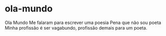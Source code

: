 # ola-mundo
Ola Mundo
Me falaram para escrever uma poesia
Pena que não sou poeta
Minha profissão é ser vagabundo, profissão demais para um poeta.
